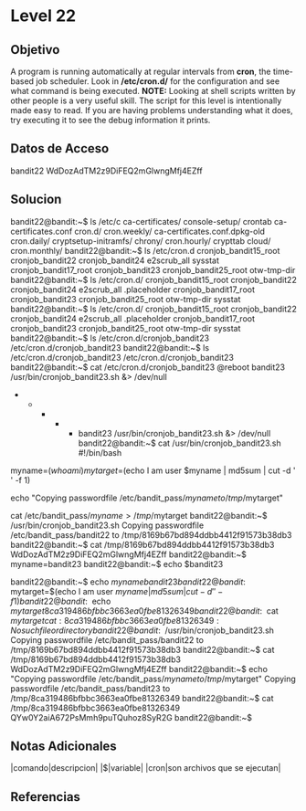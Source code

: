 # Level 22
## Objetivo
A program is running automatically at regular intervals from **cron**, the time-based job scheduler. Look in **/etc/cron.d/** for the configuration and see what command is being executed.
**NOTE:** Looking at shell scripts written by other people is a very useful skill. The script for this level is intentionally made easy to read. If you are having problems understanding what it does, try executing it to see the debug information it prints.
## Datos de Acceso
bandit22
WdDozAdTM2z9DiFEQ2mGlwngMfj4EZff
## Solucion
bandit22@bandit:~$ ls /etc/c
ca-certificates/               console-setup/                 crontab
ca-certificates.conf           cron.d/                        cron.weekly/
ca-certificates.conf.dpkg-old  cron.daily/                    cryptsetup-initramfs/
chrony/                        cron.hourly/                   crypttab
cloud/                         cron.monthly/
bandit22@bandit:~$ ls /etc/cron.d
cronjob_bandit15_root  cronjob_bandit22  cronjob_bandit24       e2scrub_all  sysstat
cronjob_bandit17_root  cronjob_bandit23  cronjob_bandit25_root  otw-tmp-dir
bandit22@bandit:~$ ls /etc/cron.d/
cronjob_bandit15_root  cronjob_bandit22       cronjob_bandit24       e2scrub_all            .placeholder
cronjob_bandit17_root  cronjob_bandit23       cronjob_bandit25_root  otw-tmp-dir            sysstat
bandit22@bandit:~$ ls /etc/cron.d/
cronjob_bandit15_root  cronjob_bandit22       cronjob_bandit24       e2scrub_all            .placeholder
cronjob_bandit17_root  cronjob_bandit23       cronjob_bandit25_root  otw-tmp-dir            sysstat
bandit22@bandit:~$ ls /etc/cron.d/cronjob_bandit23
/etc/cron.d/cronjob_bandit23
bandit22@bandit:~$ ls /etc/cron.d/cronjob_bandit23
/etc/cron.d/cronjob_bandit23
bandit22@bandit:~$ cat /etc/cron.d/cronjob_bandit23
@reboot bandit23 /usr/bin/cronjob_bandit23.sh  &> /dev/null
* * * * * bandit23 /usr/bin/cronjob_bandit23.sh  &> /dev/null
bandit22@bandit:~$ cat /usr/bin/cronjob_bandit23.sh
#!/bin/bash

myname=$(whoami)
mytarget=$(echo I am user $myname | md5sum | cut -d ' ' -f 1)

echo "Copying passwordfile /etc/bandit_pass/$myname to /tmp/$mytarget"

cat /etc/bandit_pass/$myname > /tmp/$mytarget
bandit22@bandit:~$ /usr/bin/cronjob_bandit23.sh
Copying passwordfile /etc/bandit_pass/bandit22 to /tmp/8169b67bd894ddbb4412f91573b38db3
bandit22@bandit:~$ cat /tmp/8169b67bd894ddbb4412f91573b38db3
WdDozAdTM2z9DiFEQ2mGlwngMfj4EZff
bandit22@bandit:~$ myname=bandit23
bandit22@bandit:~$ echo $bandit23

bandit22@bandit:~$ echo $myname
bandit23
bandit22@bandit:~$ mytarget=$(echo I am user $myname | md5sum | cut -d ' ' -f 1)
bandit22@bandit:~$ echo $mytarget
8ca319486bfbbc3663ea0fbe81326349
bandit22@bandit:~$ cat $mytarget
cat: 8ca319486bfbbc3663ea0fbe81326349: No such file or directory
bandit22@bandit:~$ /usr/bin/cronjob_bandit23.sh
Copying passwordfile /etc/bandit_pass/bandit22 to /tmp/8169b67bd894ddbb4412f91573b38db3
bandit22@bandit:~$ cat /tmp/8169b67bd894ddbb4412f91573b38db3
WdDozAdTM2z9DiFEQ2mGlwngMfj4EZff
bandit22@bandit:~$ echo "Copying passwordfile /etc/bandit_pass/$myname to /tmp/$mytarget"
Copying passwordfile /etc/bandit_pass/bandit23 to /tmp/8ca319486bfbbc3663ea0fbe81326349
bandit22@bandit:~$ cat /tmp/8ca319486bfbbc3663ea0fbe81326349
QYw0Y2aiA672PsMmh9puTQuhoz8SyR2G
bandit22@bandit:~$
## Notas Adicionales
|comando|descripcion|
|$|variable|
|cron|son archivos que se ejecutan|
## Referencias

